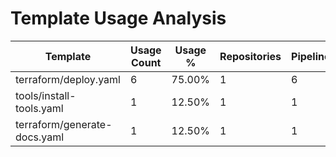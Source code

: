 # Template Usage Analysis

| Template | Usage Count | Usage % | Repositories | Pipelines |
|----------|-------------|---------|-------------|-----------|
| terraform/deploy.yaml | 6 | 75.00% | 1 | 6 |
| tools/install-tools.yaml | 1 | 12.50% | 1 | 1 |
| terraform/generate-docs.yaml | 1 | 12.50% | 1 | 1 |

